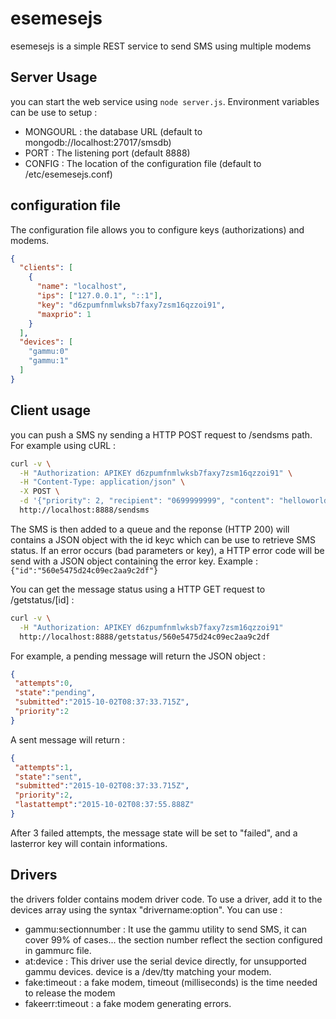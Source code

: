 # esemesejs
esemesejs is a simple REST service to send SMS using multiple modems

## Server Usage
you can start the web service using ```node server.js```. Environment variables can be use to setup :
* MONGOURL : the database URL (default to mongodb://localhost:27017/smsdb)
* PORT : The listening port (default 8888)
* CONFIG : The location of the configuration file (default to /etc/esemesejs.conf)

## configuration file
The configuration file allows you to configure keys (authorizations) and modems.
```json
{
  "clients": [
    {
      "name": "localhost",
      "ips": ["127.0.0.1", "::1"],
      "key": "d6zpumfnmlwksb7faxy7zsm16qzzoi91",
      "maxprio": 1
    }
  ],
  "devices": [
    "gammu:0"
    "gammu:1"
  ]
}
```

## Client usage
you can push a SMS ny sending a HTTP POST request to /sendsms path. For example using cURL :
```bash
curl -v \
  -H "Authorization: APIKEY d6zpumfnmlwksb7faxy7zsm16qzzoi91" \
  -H "Content-Type: application/json" \
  -X POST \
  -d '{"priority": 2, "recipient": "0699999999", "content": "helloworld"}' \
  http://localhost:8888/sendsms
```
The SMS is then added to a queue and the reponse (HTTP 200) will contains a JSON object with the id keyc which can be use to retrieve SMS status.
If an error occurs (bad parameters or key), a HTTP error code will be send with a JSON object containing the error key.
Example :
```{"id":"560e5475d24c09ec2aa9c2df"}```

You can get the message status using a HTTP GET request to /getstatus/[id] :
```bash
curl -v \
  -H "Authorization: APIKEY d6zpumfnmlwksb7faxy7zsm16qzzoi91"
  http://localhost:8888/getstatus/560e5475d24c09ec2aa9c2df
```

For example, a pending message will return the JSON object :
```json
{
 "attempts":0,
 "state":"pending",
 "submitted":"2015-10-02T08:37:33.715Z",
 "priority":2
}
```
A sent message will return :
```json
{
 "attempts":1,
 "state":"sent",
 "submitted":"2015-10-02T08:37:33.715Z",
 "priority":2,
 "lastattempt":"2015-10-02T08:37:55.888Z"
}
```

After 3 failed attempts, the message state will be set to "failed", and a lasterror key will contain informations.

## Drivers
the drivers folder contains modem driver code. To use a driver, add it to the devices array using the syntax "drivername:option".
You can use :
* gammu:sectionnumber : It use the gammu utility to send SMS, it can cover 99% of cases... the section number reflect the section configured in gammurc file. 
* at:device : This driver use the serial device directly, for unsupported gammu devices. device is a /dev/tty matching your modem.
* fake:timeout : a fake modem, timeout (milliseconds) is the time needed to release the modem
* fakeerr:timeout : a fake modem generating errors.
